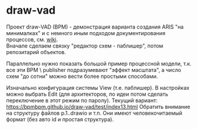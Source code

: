 # draw-vad
Проект draw-VAD (BPM) - демонстрация варианта создания ARIS "на минималках" и с немного иным подходом документирования процессов, см. [wiki](https://github.com/bpmbpm/draw-vad/wiki).   
Вначале сделаем связку "редактор схем - паблишер", потом репозитарий объектов. 

Параллельно нужно показать большой пример процессной модели, т.к. все эти BPM \ publisher подразумевают "эффект масштата", а число схем "до сотни" можно вести более простыми способами.  

Изначально конфигурация системы View (т.е. паблишер). В настройках можно выбрать Edit (для архитекторов, по идеи потом сделать переключение в этот режим по паролу).
Текущий вариант: https://bpmbpm.github.io/draw-vad/test/index13.html
Обратить внимание на структуру файлов p.1..drawio и т.п. Они имеют человекочитаемый формат (без авто id и простая структура).
